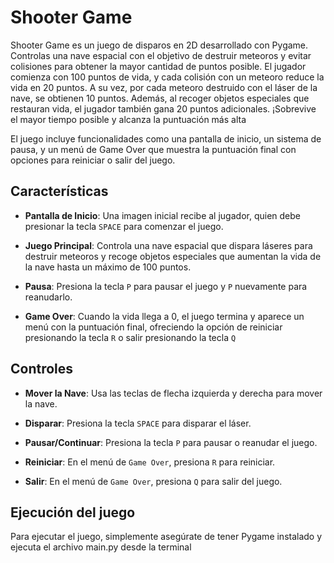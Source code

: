 # Shooter Game


Shooter Game es un juego de disparos en 2D desarrollado con Pygame. 
Controlas una nave espacial con el objetivo de destruir meteoros y evitar colisiones para obtener la mayor cantidad de puntos posible. El jugador comienza con 100 puntos de vida, y cada colisión con un meteoro reduce la vida en 20 puntos. A su vez, por cada meteoro destruido con el láser de la nave, se obtienen 10 puntos. Además, al recoger objetos especiales que restauran vida, el jugador también gana 20 puntos adicionales. ¡Sobrevive el mayor tiempo posible y alcanza la puntuación más alta

El juego incluye funcionalidades como una pantalla de inicio, un sistema de pausa, y un menú de Game Over que muestra la puntuación final con opciones para reiniciar o salir del juego.

## Características

- **Pantalla de Inicio**:  Una imagen inicial recibe al jugador, quien debe presionar la tecla `SPACE` para comenzar el juego.

- **Juego Principal**: Controla una nave espacial que dispara láseres para destruir meteoros y recoge objetos especiales que aumentan la vida de la nave hasta un máximo de 100 puntos.

- **Pausa**: Presiona la tecla `P` para pausar el juego y `P` nuevamente para reanudarlo.

- **Game Over**: Cuando la vida llega a 0, el juego termina y aparece un menú con la puntuación final, ofreciendo la opción de reiniciar presionando la tecla `R` o salir presionando la tecla `Q`

## Controles

- **Mover la Nave**: Usa las teclas de flecha izquierda y derecha para mover la nave.

- **Disparar**: Presiona la tecla `SPACE` para disparar el láser.

- **Pausar/Continuar**: Presiona la tecla `P` para pausar o reanudar el juego.

- **Reiniciar**: En el menú de `Game Over`, presiona `R` para reiniciar.

- **Salir**: En el menú de `Game Over`, presiona `Q` para salir del juego.

## Ejecución del juego
Para ejecutar el juego, simplemente asegúrate de tener Pygame instalado y ejecuta el archivo main.py desde la terminal

